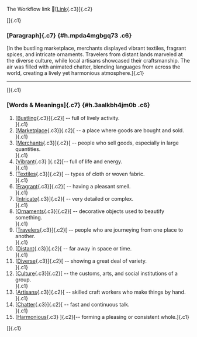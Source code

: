 The Workflow link
👏[[Link](https://www.google.com/url?q=http://www.google.com&sa=D&source=editors&ust=1760027574739259&usg=AOvVaw143ZIRRDJ_a___zxkDa8a3){.c3}]{.c2}

[]{.c1}

### [Paragraph]{.c7} {#h.mpda4mgbgq73 .c6}

[In the bustling marketplace, merchants displayed vibrant textiles,
fragrant spices, and intricate ornaments. Travelers from distant lands
marveled at the diverse culture, while local artisans showcased their
craftsmanship. The air was filled with animated chatter, blending
languages from across the world, creating a lively yet harmonious
atmosphere.]{.c1}

------------------------------------------------------------------------

[]{.c1}

### [Words & Meanings]{.c7} {#h.3aalkbh4jm0b .c6}

1.  [[Bustling](https://www.google.com/url?q=http://www.google.com&sa=D&source=editors&ust=1760027574740856&usg=AOvVaw3TtB8vyEPamoEwKr8HdkoM){.c3}]{.c2}[ --
    full of lively activity.\
    ]{.c1}
2.  [[Marketplace](https://www.google.com/url?q=http://www.google.com&sa=D&source=editors&ust=1760027574741214&usg=AOvVaw0ND-nvLe4-lybC_DtIupRb){.c3}]{.c2}[ --
    a place where goods are bought and sold.\
    ]{.c1}
3.  [[Merchants](https://www.google.com/url?q=http://www.google.com&sa=D&source=editors&ust=1760027574741533&usg=AOvVaw0fc9jiBto9X4NHYHA6zmN4){.c3}]{.c2}[ --
    people who sell goods, especially in large quantities.\
    ]{.c1}
4.  [[Vibrant](https://www.google.com/url?q=http://www.google.com&sa=D&source=editors&ust=1760027574741882&usg=AOvVaw10dnlxndgZuq2iBSCj75CZ){.c3}
    ]{.c2}[-- full of life and energy.\
    ]{.c1}
5.  [[Textiles](https://www.google.com/url?q=http://www.google.com&sa=D&source=editors&ust=1760027574742205&usg=AOvVaw2_wc_5jh37yQt6lEmlGHhF){.c3}]{.c2}[ --
    types of cloth or woven fabric.\
    ]{.c1}
6.  [[Fragrant](https://www.google.com/url?q=http://www.google.com&sa=D&source=editors&ust=1760027574742489&usg=AOvVaw2P9AW8lU0-bDI9FODT1UcT){.c3}]{.c2}[ --
    having a pleasant smell.\
    ]{.c1}
7.  [[Intricate](https://www.google.com/url?q=http://www.google.com&sa=D&source=editors&ust=1760027574742754&usg=AOvVaw0yERDz4db88x7_9Vu_0a2V){.c3}]{.c2}[ --
    very detailed or complex.\
    ]{.c1}
8.  [[Ornaments](https://www.google.com/url?q=http://www.google.com&sa=D&source=editors&ust=1760027574743036&usg=AOvVaw1xMWlsVLvsnC0GgmcGb-B6){.c3}]{.c2}[ --
    decorative objects used to beautify something.\
    ]{.c1}
9.  [[Travelers](https://www.google.com/url?q=http://www.google.com&sa=D&source=editors&ust=1760027574743339&usg=AOvVaw2EaAr6zXXfHvlpIXY0D7-u){.c3}]{.c2}[ --
    people who are journeying from one place to another.\
    ]{.c1}
10. [[Distant](https://www.google.com/url?q=http://www.google.com&sa=D&source=editors&ust=1760027574743645&usg=AOvVaw3kRyAnJnOlkoV2DhnG9ht6){.c3}]{.c2}[ --
    far away in space or time.\
    ]{.c1}
11. [[Diverse](https://www.google.com/url?q=http://www.google.com&sa=D&source=editors&ust=1760027574743906&usg=AOvVaw23A0IcDxBYrVDO1ecINpqa){.c3}]{.c2}[ --
    showing a great deal of variety.\
    ]{.c1}
12. [[Culture](https://www.google.com/url?q=http://www.google.com&sa=D&source=editors&ust=1760027574744184&usg=AOvVaw18iIVVKpZ2vDMOsw1tAPKQ){.c3}]{.c2}[ --
    the customs, arts, and social institutions of a group.\
    ]{.c1}
13. [[Artisans](https://www.google.com/url?q=http://www.google.com&sa=D&source=editors&ust=1760027574744509&usg=AOvVaw25tI_ragPWxllNOf_wPupi){.c3}]{.c2}[ --
    skilled craft workers who make things by hand.\
    ]{.c1}
14. [[Chatter](https://www.google.com/url?q=http://www.google.com&sa=D&source=editors&ust=1760027574744809&usg=AOvVaw0qg-opmQ8OTKJdPAjjH-JM){.c3}]{.c2}[ --
    fast and continuous talk.\
    ]{.c1}
15. [[Harmonious](https://www.google.com/url?q=http://www.google.com&sa=D&source=editors&ust=1760027574745132&usg=AOvVaw3EsRB_4maGdAwmYly2En2c){.c3}
    ]{.c2}[-- forming a pleasing or consistent whole.]{.c1}

[]{.c1}

